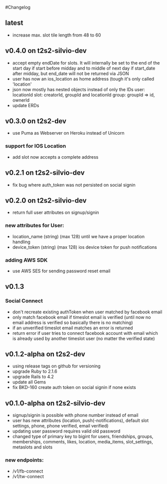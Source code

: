 #Changelog

## latest

- increase max. slot tile length from 48 to 60


## v0.4.0 on t2s2-silvio-dev
- accept empty endDate for slots. It will internally be set to the end of the
start day if start before midday and to middle of next day if start_date after
midday, but end_date will not be returned via JSON
- user has now an ios_location as home address (tough it's only called 'location'
- json now mostly has nested objects instead of only the IDs
user: locationId
slot: creatorId, groupId and locationId
group: groupId => id, ownerId
- update ERDs


## v0.3.0 on t2s2-dev
- use Puma as Webserver on Heroku instead of Unicorn

### support for IOS Location
- add slot now accepts a complete address


## v0.2.1 on t2s2-silvio-dev
- fix bug where auth_token was not persisted on social signin


## v0.2.0 on t2s2-silvio-dev
- return full user attributes on signup/signin

### new attributes for User:
- location_name (string) (max 128) until we have a proper location handling
- device_token (string) (max 128) ios device token for push notifications

### adding AWS SDK
- use AWS SES for sending password reset email


## v0.1.3
### Social Connect
- don't recreate existing authToken when user matched by facebook email
- only match facebook email if timeslot email is verified (until now no email
address is verified so basically there is no matching)
- if an unverified timeslot email matches an error is returned
- return error if user tries to connect facebook account with email which is
already used by another timeslot user (no matter the verified state)


## v0.1.2-alpha on t2s2-dev
- using release tags on github for versioning
- upgrade Ruby to 2.1.6
- upgrade Rails to 4.2
- update all Gems
- fix BKD-160 create auth token on social signin if none exists


## v0.1.0-alpha on t2s2-silvio-dev
- signup/signin is possible with phone number instead of email
- user has new attributes (location, push(-notifications), default slot settings,
phone, phone verified, email verified)
- updating user password requires valid old password
- changed type of primary key to bigint for users, friendships, groups,
memberships, comments, likes, location, media_items, slot_settings,  metaslots
and slots

### new endpoints:
- /v1/fb-connect
- /v1/tw-connect
